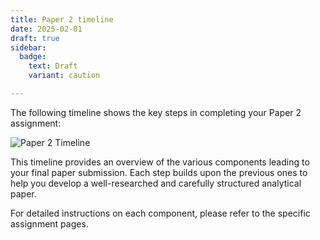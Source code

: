 ```yaml
---
title: Paper 2 timeline
date: 2025-02-01
draft: true
sidebar:
  badge:
    text: Draft
    variant: caution

---
```

The following timeline shows the key steps in completing your Paper 2 assignment:

![Paper 2 Timeline](/images/p2-timeline.svg)

This timeline provides an overview of the various components leading to your final paper submission. Each step builds upon the previous ones to help you develop a well-researched and carefully structured analytical paper.

For detailed instructions on each component, please refer to the specific assignment pages.

